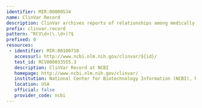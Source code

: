 ```yaml
---
identifier: MIR:00000534
name: ClinVar Record
description: ClinVar archives reports of relationships among medically important variants and phenotypes. It records human variation, interpretations of the relationship specific variations to human health, and supporting evidence for each interpretation. Each ClinVar record (RCV identifier) represents an aggregated view of interpretations of  the same variation and condition from one or more submitters. Submissions for individual variation/phenotype combinations (SCV identifier) are also collected and made available separately. This collection references the Record Report, based on RCV accession.
prefix: clinvar.record
pattern: ^RCV\d+(\.\d+)?$
prefixed: 0
resources:
 - identifier: MIR:00100710
   accessurl: http://www.ncbi.nlm.nih.gov/clinvar/${id}/
   test_id: RCV000033555.3
   description: ClinVar Record at NCBI
   homepage: http://www.ncbi.nlm.nih.gov/clinvar/
   institution: National Center for Biotechnology Information (NCBI), NIH, Maryland
   location: USA
   official: false
   provider_code: ncbi
---
```

